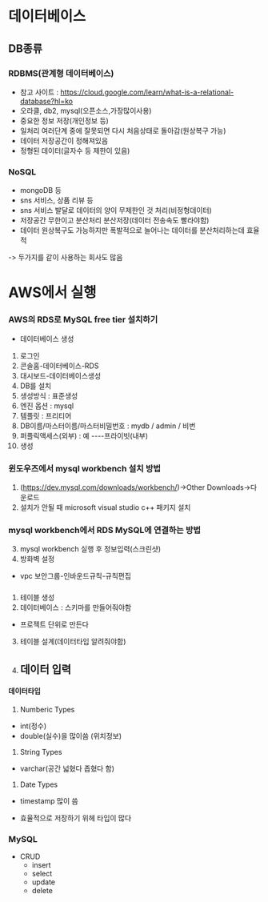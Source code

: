 # 데이터베이스
## DB종류
### RDBMS(관계형 데이터베이스)
- 참고 사이트 : https://cloud.google.com/learn/what-is-a-relational-database?hl=ko
- 오라클, db2, mysql(오픈소스,가장많이사용)
- 중요한 정보 저장(개인정보 등)
- 일처리 여러단계 중에 잘못되면 다시 처음상태로 돌아감(원상복구 가능)
- 데이터 저장공간이 정해져있음
- 정형된 데이터(글자수 등 제한이 있음)
### NoSQL
- mongoDB 등
- sns 서비스, 상품 리뷰 등
- sns 서비스 발달로 데이터의 양이 무제한인 것 처리(비정형데이터)
- 저장공간 무한이고 분산처리 분산저장(데이터 전송속도 빨라야함)
- 데이터 원상복구도 가능하지만 폭발적으로 늘어나는 데이터를 분산처리하는데 효율적

-> 두가지를 같이 사용하는 회사도 많음

# AWS에서 실행
### AWS의 RDS로 MySQL free tier 설치하기
- 데이터베이스 생성
1. 로그인
2. 콘솔홈-데이터베이스-RDS
3. 대시보드-데이터베이스생성
4. DB를 설치
5. 생성방식 : 표준생성
6. 엔진 옵션 : mysql
7. 템플릿 : 프리티어
8. DB이름/마스터이름/마스터비밀번호 : mydb / admin / 비번
9. 퍼플릭액세스(외부) : 예 ----프라이빗(내부)
10. 생성

### 윈도우즈에서 mysql workbench 설치 방법
1. (https://dev.mysql.com/downloads/workbench/)->Other Downloads->다운로드
2. 설치가 안될 때 microsoft visual studio c++ 패키지 설치

### mysql workbench에서 RDS MySQL에 연결하는 방법
3. mysql workbench  실행 후 정보입력(스크린샷)
4. 방화벽 설정
  - vpc 보안그룹-인바운드규칙-규칙편집

### 
1. 테이블 생성
2. 데이터베이스 : 스키마를 만들어줘야함
 - 프로젝트 단위로 만든다
3. 테이블 설계(데이터타입 알려줘야함)
4. 데이터 입력
   - 


#### 데이터타입
1. Numberic Types
- int(정수)
- double(실수)을 많이씀 (위치정보)
1. String Types
- varchar(공간 넓혔다 좁혔다 함)
1. Date Types
- timestamp 많이 씀

- 효율적으로 저장하기 위헤 타입이 많다

### MySQL
- CRUD
  - insert
  - select
  - update
  - delete

